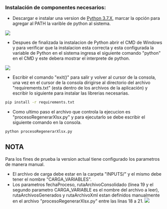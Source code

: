 ### Instalación de componentes necesarios:

+ Descargar e instalar una version de [Python 3.7.X](https://www.python.org/downloads/ "Python 3.7.X"), marcar la opción para agregar al PATH la varible de python al sistema.

![](https://i.postimg.cc/MG581vfz/pythonsetup-2.jpg)

+ Despues de finalizada la instalacion de Python abrir el CMD de Windows y para verificar que la instalacion esta correcta y esta configurada la variable de Python en el sistema ingresa el siguiente comando "python" en el CMD y este debera mostrar el interprete de python.

![](https://i.postimg.cc/gj6zBLhs/python1.png)

+ Escribir el comando "exit()" para salir y volver al cursor de la consola, una vez en el cursor de la consola dirigirse al directorio del archivo "requirements.txt" (esta dentro de los archivos de la aplicación) y escribir lo siguiente para instalar las librerias necesarias.

```bash
pip install -r requirements.txt
```

+ Como ultimo paso el archivo que controla la ejecucion es "procesoRegenerarXlsx.py" y para ejecutarlo se debe escribir el siguiente comando en la consola.

```bash
python procesoRegenerarXlsx.py
```

## NOTA

Para los fines de prueba la version actual tiene configurado los parametros de manera manual.
+ El archivo de carga debe estar en la carpeta "INPUTS/" y el mismo debe tener el nombre "CARGA_VARIABLES".
+ Los parametros fechaProceso, rutaArchivoConsolidado (linea 19 y el segundo parametro CARGA_VARIABLE es el nombre del archivo a leer), rutaArchivosGenerados y rutaArchivoXml estan definidos manualmente en el archivo "procesoRegenerarXlsx.py" entre las linas 18 a 21.
![](https://i.postimg.cc/SR3RG2SL/Captura.jpg)